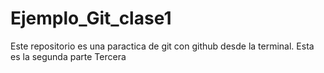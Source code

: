 # Ejemplo_Git_clase1
Este repositorio es una paractica de git con github desde la terminal.
Esta es la segunda parte
Tercera
